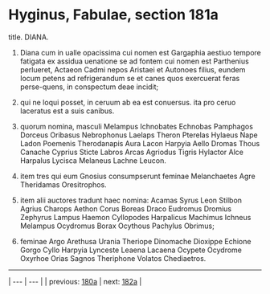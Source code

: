 # Hyginus, Fabulae, section 181a

title. DIANA.



1. Diana cum in ualle opacissima cui nomen est Gargaphia aestiuo tempore fatigata ex assidua uenatione se ad fontem cui nomen est Parthenius perlueret, Actaeon Cadmi nepos Aristaei et Autonoes filius, eundem locum petens ad refrigerandum se et canes quos exercuerat feras perse-quens, in conspectum deae incidit;



2. qui ne loqui posset, in ceruum ab ea est conuersus. ita pro ceruo laceratus est a suis canibus.



3. quorum nomina, masculi Melampus Ichnobates Echnobas Pamphagos Dorceus Oribasus Nebrophonus Laelaps Theron Pterelas Hylaeus Nape Ladon Poemenis Therodanapis Aura Lacon Harpyia Aello Dromas Thous Canache Cyprius Sticte Labros Arcas Agriodus Tigris Hylactor Alce Harpalus Lycisca Melaneus Lachne Leucon.



4. item tres qui eum Gnosius consumpserunt feminae Melanchaetes Agre Theridamas Oresitrophos.



5. item alii auctores tradunt haec nomina: Acamas Syrus Leon Stilbon Agrius Charops Aethon Corus Boreas Draco Eudromus Dromius Zephyrus Lampus Haemon Cyllopodes Harpalicus Machimus Ichneus Melampus Ocydromus Borax Ocythous Pachylus Obrimus;



6. feminae Argo Arethusa Urania Theriope Dinomache Dioxippe Echione Gorgo Cyllo Harpyia Lynceste Leaena Lacaena Ocypete Ocydrome Oxyrhoe Orias Sagnos Theriphone Volatos Chediaetros.



---

| --- | --- |
| previous: [180a](../180a/) | next: [182a](../182a/) |